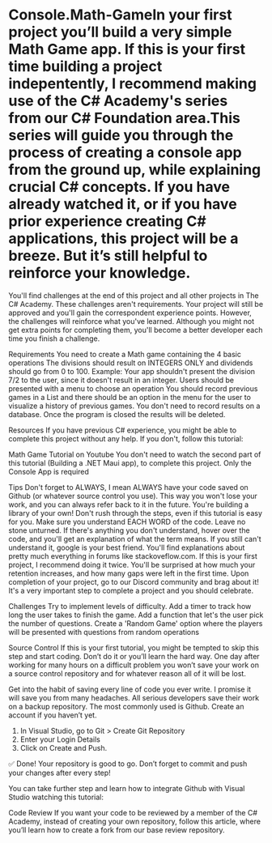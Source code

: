 # Console.Math-GameIn your first project you’ll build a very simple Math Game app. If this is your first time building a project indepentently, I recommend making use of the C# Academy's series from our C# Foundation area.This series will guide you through the process of creating a console app from the ground up, while explaining crucial C# concepts. If you have already watched it, or if you have prior experience creating C# applications, this project will be a breeze. But it’s still helpful to reinforce your knowledge.

You'll find challenges at the end of this project and all other projects in The C# Academy. These challenges aren't requirements. Your project will still be approved and you'll gain the correspondent experience points. However, the challenges will reinforce what you've learned. Although you might not get extra points for completing them, you'll become a better developer each time you finish a challenge.


Requirements
 You need to create a Math game containing the 4 basic operations
 The divisions should result on INTEGERS ONLY and dividends should go from 0 to 100. Example: Your app shouldn't present the division 7/2 to the user, since it doesn't result in an integer.
 Users should be presented with a menu to choose an operation
 You should record previous games in a List and there should be an option in the menu for the user to visualize a history of previous games.
 You don't need to record results on a database. Once the program is closed the results will be deleted.

Resources
If you have previous C# experience, you might be able to complete this project without any help. If you don't, follow this tutorial:

 Math Game Tutorial on Youtube
You don't need to watch the second part of this tutorial (Building a .NET Maui app), to complete this project. Only the Console App is required


Tips
 Don't forget to ALWAYS, I mean ALWAYS have your code saved on Github (or whatever source control you use). This way you won't lose your work, and you can always refer back to it in the future. You're building a library of your own!
 Don't rush through the steps, even if this tutorial is easy for you. Make sure you understand EACH WORD of the code. Leave no stone unturned.
 If there's anything you don't understand, hover over the code, and you'll get an explanation of what the term means. If you still can't understand it, google is your best friend. You'll find explanations about pretty much everything in forums like stackoveflow.com.
 If this is your first project, I recommend doing it twice. You'll be surprised at how much your retention increases, and how many gaps were left in the first time.
 Upon completion of your project, go to our Discord community and brag about it! It's a very important step to complete a project and you should celebrate.

Challenges
 Try to implement levels of difficulty.
 Add a timer to track how long the user takes to finish the game.
 Add a function that let's the user pick the number of questions.
 Create a 'Random Game' option where the players will be presented with questions from random operations

Source Control
If this is your first tutorial, you might be tempted to skip this step and start coding. Don’t do it or you’ll learn the hard way. One day after working for many hours on a difficult problem you won’t save your work on a source control repository and for whatever reason all of it will be lost.

Get into the habit of saving every line of code you ever write. I promise it will save you from many headaches. All serious developers save their work on a backup repository. The most commonly used is Github. Create an account if you haven’t yet.

1. In Visual Studio, go to Git > Create Git Repository
2. Enter your Login Details
3. Click on Create and Push.

✅ Done! Your repository is good to go. Don’t forget to commit and push your changes after every step!

You can take further step and learn how to integrate Github with Visual Studio watching this tutorial:



Code Review
If you want your code to be reviewed by a member of the C# Academy, instead of creating your own repository, follow this article, where you’ll learn how to create a fork from our base review repository.
